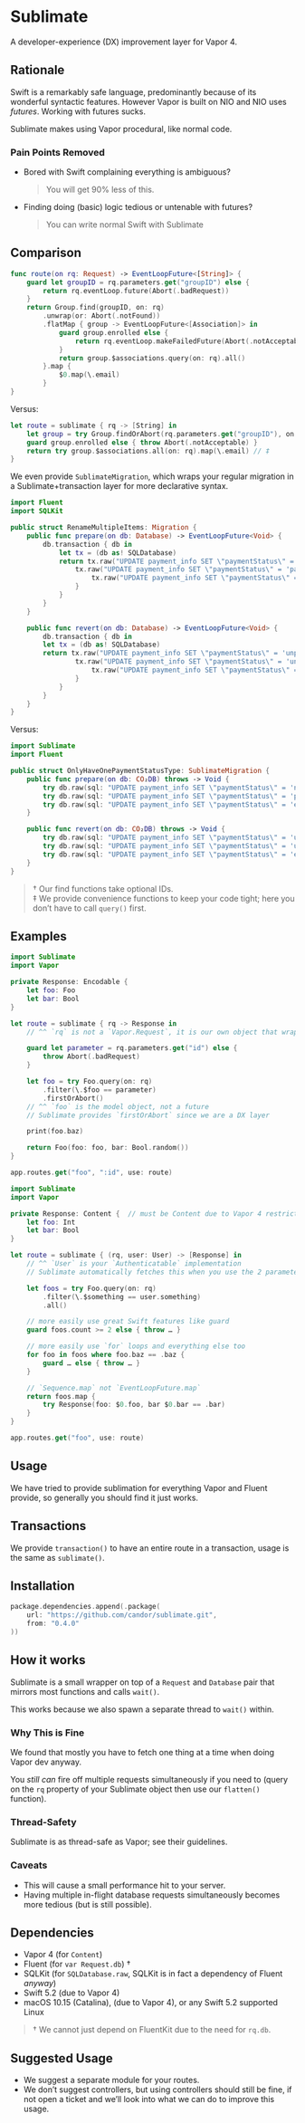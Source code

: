 # Sublimate

A developer-experience (DX) improvement layer for Vapor 4.

## Rationale

Swift is a remarkably safe language, predominantly because of its wonderful syntactic features.
However Vapor is built on NIO and NIO uses *futures*. Working with futures sucks.

Sublimate makes using Vapor procedural, like normal code.

### Pain Points Removed

* Bored with Swift complaining everything is ambiguous?
    > You will get 90% less of this.
* Finding doing (basic) logic tedious or untenable with futures?
    > You can write normal Swift with Sublimate

## Comparison

```swift
func route(on rq: Request) -> EventLoopFuture<[String]> {
    guard let groupID = rq.parameters.get("groupID") else {
        return rq.eventLoop.future(Abort(.badRequest))
    }
    return Group.find(groupID, on: rq)
        .unwrap(or: Abort(.notFound))
        .flatMap { group -> EventLoopFuture<[Association]> in
            guard group.enrolled else {
                return rq.eventLoop.makeFailedFuture(Abort(.notAcceptable))
            }
            return group.$associations.query(on: rq).all()
        }.map {
            $0.map(\.email)
        }
}
```

Versus:

```swift
let route = sublimate { rq -> [String] in
    let group = try Group.findOrAbort(rq.parameters.get("groupID"), on: rq) // †
    guard group.enrolled else { throw Abort(.notAcceptable) }
    return try group.$associations.all(on: rq).map(\.email) // ‡
}
```

We even provide `SublimateMigration`, which wraps your regular migration in a Sublimate+transaction layer for more declarative syntax.

```swift
import Fluent
import SQLKit

public struct RenameMultipleItems: Migration {
    public func prepare(on db: Database) -> EventLoopFuture<Void> {
        db.transaction { db in
            let tx = (db as! SQLDatabase)
            return tx.raw("UPDATE payment_info SET \"paymentStatus\" = 'noPaymentMethod' WHERE \"paymentID\" IS NULL").run().flatMap {
                tx.raw("UPDATE payment_info SET \"paymentStatus\" = 'paymentMethodReceived' WHERE \"paymentID\" IS NOT NULL AND \"paymentStatus\" = 'unpaid'").run().flatMap {
                    tx.raw("UPDATE payment_info SET \"paymentStatus\" = 'errored' WHERE \"paymentStatus\" = 'error'").run()
                }
            }
        }
    }

    public func revert(on db: Database) -> EventLoopFuture<Void> {
        db.transaction { db in
        let tx = (db as! SQLDatabase)
        return tx.raw("UPDATE payment_info SET \"paymentStatus\" = 'unpaid' WHERE \"paymentID\" IS NULL").run().flatMap {
                tx.raw("UPDATE payment_info SET \"paymentStatus\" = 'unpaid' WHERE \"paymentID\" IS NOT NULL AND \"paymentStatus\" = 'paymentMethodReceived'").run().flatMap {
                    tx.raw("UPDATE payment_info SET \"paymentStatus\" = 'error' WHERE \"paymentStatus\" = 'errored'").run()
                }
            }
        }
    }
}
```

Versus:

```swift
import Sublimate
import Fluent

public struct OnlyHaveOnePaymentStatusType: SublimateMigration {
    public func prepare(on db: CO₂DB) throws -> Void {
        try db.raw(sql: "UPDATE payment_info SET \"paymentStatus\" = 'noPaymentMethod' WHERE \"paymentID\" IS NULL").run()
        try db.raw(sql: "UPDATE payment_info SET \"paymentStatus\" = 'paymentMethodReceived' WHERE \"paymentID\" IS NOT NULL AND \"paymentStatus\" = 'unpaid'").run()
        try db.raw(sql: "UPDATE payment_info SET \"paymentStatus\" = 'errored' WHERE \"paymentStatus\" = 'error'").run()
    }

    public func revert(on db: CO₂DB) throws -> Void {
        try db.raw(sql: "UPDATE payment_info SET \"paymentStatus\" = 'unpaid' WHERE \"paymentID\" IS NULL").run()
        try db.raw(sql: "UPDATE payment_info SET \"paymentStatus\" = 'unpaid' WHERE \"paymentID\" IS NOT NULL AND \"paymentStatus\" = 'paymentMethodReceived'").run()
        try db.raw(sql: "UPDATE payment_info SET \"paymentStatus\" = 'error' WHERE \"paymentStatus\" = 'errored'").run()
    }
}
```

> † Our find functions take optional IDs.\
> ‡ We provide convenience functions to keep your code tight; here you don’t have to call `query()` first.

## Examples

```swift
import Sublimate
import Vapor

private Response: Encodable {
    let foo: Foo
    let bar: Bool
}

let route = sublimate { rq -> Response in
    // ^^ `rq` is not a `Vapor.Request`, it is our own object that wraps the Vapor `Request`

    guard let parameter = rq.parameters.get("id") else {
        throw Abort(.badRequest)
    }

    let foo = try Foo.query(on: rq)
        .filter(\.$foo == parameter)
        .firstOrAbort()
    // ^^ `foo` is the model object, not a future
    // Sublimate provides `firstOrAbort` since we are a DX layer

    print(foo.baz)

    return Foo(foo: foo, bar: Bool.random())
}

app.routes.get("foo", ":id", use: route)
```

```swift
import Sublimate
import Vapor

private Response: Content {  // must be Content due to Vapor 4 restriction on returning Arrays
    let foo: Int
    let bar: Bool
}

let route = sublimate { (rq, user: User) -> [Response] in
    // ^^ `User` is your `Authenticatable` implementation
    // Sublimate automatically fetches this when you use the 2 parameter variant for your convenience

    let foos = try Foo.query(on: rq)
        .filter(\.$something == user.something)
        .all()

    // more easily use great Swift features like guard
    guard foos.count >= 2 else { throw … }

    // more easily use `for` loops and everything else too
    for foo in foos where foo.baz == .baz {
        guard … else { throw … }
    }

    // `Sequence.map` not `EventLoopFuture.map`
    return foos.map {
        try Response(foo: $0.foo, bar $0.bar == .bar)
    }
}

app.routes.get("foo", use: route)
```

## Usage

We have tried to provide sublimation for everything Vapor and Fluent provide, so generally you should
find it just works.

## Transactions

We provide `transaction()` to have an entire route in a transaction, usage is the same as `sublimate()`.

## Installation

```swift
package.dependencies.append(.package(
    url: "https://github.com/candor/sublimate.git",
    from: "0.4.0"
))
```

## How it works

Sublimate is a small wrapper on top of a `Request` and `Database` pair that mirrors most functions
and calls `wait()`.

This works because we also spawn a separate thread to `wait()` within.

### Why This is Fine

We found that mostly you have to fetch one thing at a time when doing Vapor dev anyway.

You *still can* fire off multiple requests simultaneously if you need to
(query on the `rq` property of your Sublimate object then use our `flatten()` function).

### Thread‑Safety

Sublimate is as thread-safe as Vapor; see their guidelines.

### Caveats

* This will cause a small performance hit to your server.
* Having multiple in-flight database requests simultaneously becomes more tedious (but is still possible).

## Dependencies

* Vapor 4 (for `Content`)
* Fluent (for `var Request.db`) †
* SQLKit (for `SQLDatabase.raw`, SQLKit is in fact a dependency of Fluent *anyway*)
* Swift 5.2 (due to Vapor 4)
* macOS 10.15 (Catalina), (due to Vapor 4), or any Swift 5.2 supported Linux

> † We cannot just depend on FluentKit due to the need for `rq.db`.

## Suggested Usage

* We suggest a separate module for your routes.
* We don’t suggest controllers, but using controllers should still be fine, if not open a ticket and we’ll look into what we can do to improve this usage.
